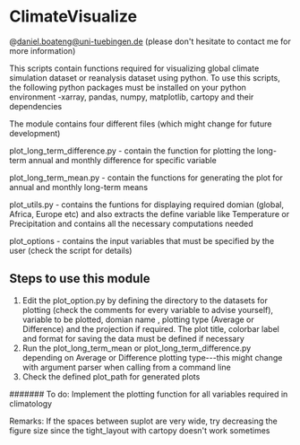 # ClimateVisualize 
@daniel.boateng@uni-tuebingen.de (please don't hesitate to contact me for more information)

This scripts contain functions required for visualizing global climate simulation dataset or reanalysis dataset using python.
To use this scripts, the following python packages must be installed on your python environment
-xarray, pandas, numpy, matplotlib, cartopy and their dependencies 


The module contains four different files (which might change for future development)

plot_long_term_difference.py - contain the function for plotting the long-term annual and monthly difference for specific variable

plot_long_term_mean.py - contain the functions for generating the plot for annual and monthly long-term means 

plot_utils.py - contains the funtions for displaying required domian (global, Africa, Europe etc) and also extracts the define variable 
like Temperature or Precipitation  and contains all the necessary computations needed

plot_options - contains the input variables that must be specified by the user (check the script for details)

Steps to use this module 
-------------------------
1. Edit the plot_option.py by defining the directory to the datasets for plotting (check the comments for every 
variable to advise yourself), variable to be plotted, domian name , plotting type (Average or Difference) and the projection
if required. The plot title, colorbar label and format for saving the data must be defined if necessary
2. Run the plot_long_term_mean or plot_long_term_difference.py  depending on Average or Difference plotting type---this might 
change with argument parser when calling from a command line 
3. Check the defined plot_path for generated plots 



#######
To do: Implement the plotting function for all variables required in climatology 

Remarks: If the spaces between suplot are very wide, try decreasing the figure size since the tight_layout with cartopy doesn't work sometimes 


